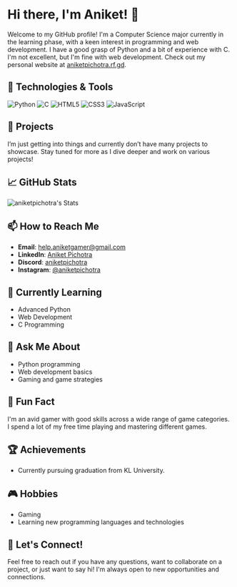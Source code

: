 # Hi there, I'm Aniket! 👋

Welcome to my GitHub profile! I'm a Computer Science major currently in the learning phase, with a keen interest in programming and web development. I have a good grasp of Python and a bit of experience with C. I'm not excellent, but I'm fine with web development. Check out my personal website at [aniketpichotra.rf.gd](http://aniketpichotra.rf.gd).

## 🔧 Technologies & Tools

![Python](https://img.shields.io/badge/-Python-3776AB?style=flat-square&logo=python&logoColor=white)
![C](https://img.shields.io/badge/-C-A8B9CC?style=flat-square&logo=c&logoColor=white)
![HTML5](https://img.shields.io/badge/-HTML5-E34F26?style=flat-square&logo=html5&logoColor=white)
![CSS3](https://img.shields.io/badge/-CSS3-1572B6?style=flat-square&logo=css3)
![JavaScript](https://img.shields.io/badge/-JavaScript-F7DF1E?style=flat-square&logo=javascript&logoColor=black)

## 🚀 Projects

I’m just getting into things and currently don’t have many projects to showcase. Stay tuned for more as I dive deeper and work on various projects!

## 📈 GitHub Stats

![aniketpichotra's Stats](https://github-readme-stats.vercel.app/api?username=aniketpichotra&theme=default&show_icons=true&hide_border=true&count_private=true)

## 📫 How to Reach Me

- **Email**: [help.aniketgamer@gmail.com](mailto:help.aniketgamer@gmail.com)
- **LinkedIn**: [Aniket Pichotra](https://www.linkedin.com/in/aniketpichotra)
- **Discord**: [aniketpichotra](https://bit.ly/discord_aniketpichotra)
- **Instagram**: [@aniketpichotra](https://www.instagram.com/aniketpichotra)

## 🌱 Currently Learning

- Advanced Python
- Web Development
- C Programming

## 💬 Ask Me About

- Python programming
- Web development basics
- Gaming and game strategies

## 🤔 Fun Fact

I'm an avid gamer with good skills across a wide range of game categories. I spend a lot of my free time playing and mastering different games.

## 🏆 Achievements

- Currently pursuing graduation from KL University.

## 🎮 Hobbies

- Gaming
- Learning new programming languages and technologies

## 💬 Let's Connect!

Feel free to reach out if you have any questions, want to collaborate on a project, or just want to say hi! I'm always open to new opportunities and connections.
